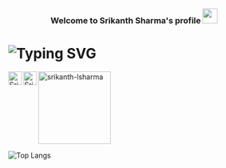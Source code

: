 <h3 align="center">Welcome to Srikanth Sharma's profile <img src="https://media.giphy.com/media/hvRJCLFzcasrR4ia7z/giphy.gif" width="30" height="30" /></h3>

# ![Typing SVG](https://readme-typing-svg.herokuapp.com?font=Oswald&size=35&duration=4000&pause=100&color=be242b&background=000000000&center=true&width=1035&height=61&lines=Full+stack+Developer;UI%2FUX+Design+Enthusiast;Experienced+in+ReactJS+and+Redux)

<!---# <div align="center"><img src="https://media.giphy.com/media/LPxpLjtJMTKk81PO6C/giphy.gif" width="360" height="203"></img></div>-->

<a href="https://www.instagram.com/server_host/" rel="nofollow">
  <img align="left" alt="Srikanth's Instagram" width="27px" src="https://raw.githubusercontent.com/hussainweb/hussainweb/main/icons/instagram.png" style="max-width: 100%;">
</a>

<a href="https://www.linkedin.com/in/srikanth-sharma-15602a119/" rel="nofollow">
  <img align="left" alt="Srikanth's LinkedIN" width="27px" src="https://upload.wikimedia.org/wikipedia/commons/thumb/8/81/LinkedIn_icon.svg/2048px-LinkedIn_icon.svg.png" style="max-width: 100%;">
</a>

<p align="left"> <img width="145px" src="https://komarev.com/ghpvc/?username=srikanth-lsharma&label=Profile%20views&color=229fee&style=flat" alt="srikanth-lsharma" /> </p>

<!--![Anurag's GitHub stats](https://github-readme-stats.vercel.app/api?username=Srikanth-LSharma&line_height=20&show_icons=true)-->
![Top Langs](https://github-readme-stats.vercel.app/api/top-langs/?username=srikanth-lsharma&layout=compact&card_width=295)
